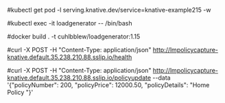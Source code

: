 #kubectl get pod -l serving.knative.dev/service=knative-example215 -w

#kubectl exec -it loadgenerator -- /bin/bash

#docker build . -t cuhlbblew/loadgenerator:1.15

#curl -X POST -H "Content-Type: application/json" http://lmpolicycapture-knative.default.35.238.210.88.sslip.io/health

#curl -X POST -H "Content-Type: application/json" http://lmpolicycapture-knative.default.35.238.210.88.sslip.io/policyupdate --data '{"policyNumber": 200, "policyPrice": 12000.50, "policyDetails": "Home Policy "}'
